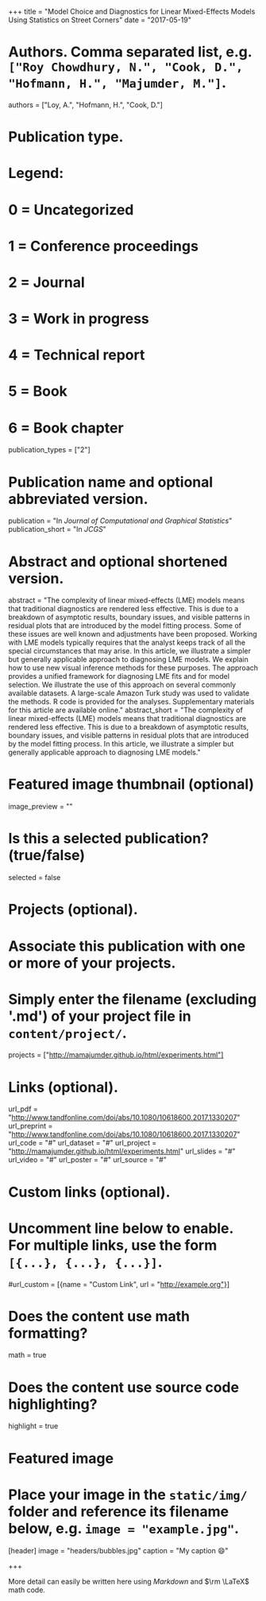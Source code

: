 +++
title = "Model Choice and Diagnostics for Linear Mixed-Effects Models Using Statistics on Street Corners"
date = "2017-05-19"

# Authors. Comma separated list, e.g. `["Roy Chowdhury, N.", "Cook, D.", "Hofmann, H.", "Majumder, M."]`.
authors = ["Loy, A.", "Hofmann, H.", "Cook, D."]

# Publication type.
# Legend:
# 0 = Uncategorized
# 1 = Conference proceedings
# 2 = Journal
# 3 = Work in progress
# 4 = Technical report
# 5 = Book
# 6 = Book chapter
publication_types = ["2"]

# Publication name and optional abbreviated version.
publication = "In *Journal of Computational and Graphical Statistics*"
publication_short = "In *JCGS*"

# Abstract and optional shortened version.
abstract = "The complexity of linear mixed-effects (LME) models means that traditional diagnostics are rendered less effective. This is due to a breakdown of asymptotic results, boundary issues, and visible patterns in residual plots that are introduced by the model fitting process. Some of these issues are well known and adjustments have been proposed. Working with LME models typically requires that the analyst keeps track of all the special circumstances that may arise. In this article, we illustrate a simpler but generally applicable approach to diagnosing LME models. We explain how to use new visual inference methods for these purposes. The approach provides a unified framework for diagnosing LME fits and for model selection. We illustrate the use of this approach on several commonly available datasets. A large-scale Amazon Turk study was used to validate the methods. R code is provided for the analyses. Supplementary materials for this article are available online."
abstract_short = "The complexity of linear mixed-effects (LME) models means that traditional diagnostics are rendered less effective. This is due to a breakdown of asymptotic results, boundary issues, and visible patterns in residual plots that are introduced by the model fitting process. In this article, we illustrate a simpler but generally applicable approach to diagnosing LME models."

# Featured image thumbnail (optional)
image_preview = ""

# Is this a selected publication? (true/false)
selected = false

# Projects (optional).
#   Associate this publication with one or more of your projects.
#   Simply enter the filename (excluding '.md') of your project file in `content/project/`.
projects = ["http://mamajumder.github.io/html/experiments.html"]

# Links (optional).
url_pdf = "http://www.tandfonline.com/doi/abs/10.1080/10618600.2017.1330207"
url_preprint = "http://www.tandfonline.com/doi/abs/10.1080/10618600.2017.1330207"
url_code = "#"
url_dataset = "#"
url_project = "http://mamajumder.github.io/html/experiments.html"
url_slides = "#"
url_video = "#"
url_poster = "#"
url_source = "#"

# Custom links (optional).
#   Uncomment line below to enable. For multiple links, use the form `[{...}, {...}, {...}]`.
#url_custom = [{name = "Custom Link", url = "http://example.org"}]

# Does the content use math formatting?
math = true

# Does the content use source code highlighting?
highlight = true

# Featured image
# Place your image in the `static/img/` folder and reference its filename below, e.g. `image = "example.jpg"`.
[header]
image = "headers/bubbles.jpg"
caption = "My caption :smile:"

+++

More detail can easily be written here using *Markdown* and $\rm \LaTeX$ math code.
